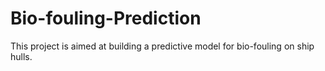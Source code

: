 # Bio-fouling-Prediction
This project is aimed at building a predictive model for bio-fouling on ship hulls. 
